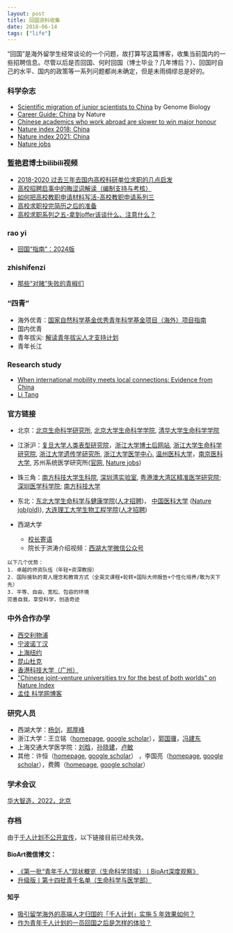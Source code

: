 ```yaml
---
layout: post
title: 回国资料收集
date: 2018-06-14
tags: ["life"]
---
```


“回国”是海外留学生经常谈论的一个问题，故打算写这篇博客，收集当前国内的一些招聘信息。尽管以后是否回国、何时回国（博士毕业？几年博后？）、回国时自己的水平、国内的政策等一系列问题都尚未确定，但是未雨绸缪总是好的。


### 科学杂志

- [Scientific migration of junior scientists to China](https://genomebiology.biomedcentral.com/articles/10.1186/gb4180) by Genome Biology
- [Career Guide: China](https://www.nature.com/collections/bxzlnkkfnf) by Nature
- [Chinese academics who work abroad are slower to win major honour](https://www.nature.com/articles/d41586-019-03772-1)
- [Nature index 2018: China](https://www.natureindex.com/supplements/nature-index-2018-china/index)
- [Nature index 2021: China](https://www.nature.com/collections/fajdbdifgf)
- [Nature jobs](https://www.nature.com/naturecareers/jobs/search?text=&location=china)

### [暂艳君](https://scholar.google.se/citations?user=mDYaiRYAAAAJ&hl=zh-CN)博士bilibili视频

- [2018-2020 过去三年去国内高校科研单位求职的几点启发](https://www.bilibili.com/video/BV1uh41117Ht)
- [高校招聘启事中的晦涩词解读（编制支持与考核）](https://www.bilibili.com/video/BV1HK4y1p7oE)
- [如何把高校教职申请材料写活-高校教职申请系列三](https://www.bilibili.com/video/BV16v4y1o7kw)
- [高校求职投完简历之后的准备](https://www.bilibili.com/video/BV1vy4y1Y748)
- [高校求职系列之五-拿到offer该谈什么、注意什么？](https://www.bilibili.com/video/BV1Yy4y1J7gi)

### rao yi
- [回国“指南”：2024版](https://mp.weixin.qq.com/s/GWz0C3y_feGpRCKnhgc3_Q)

### zhishifenzi

- [那些“对赌”失败的青椒们](https://mp.weixin.qq.com/s/77oZkh-QyixFC7IhtPYmaA)

### “四青”

- 海外优青：[国家自然科学基金优秀青年科学基金项目（海外）项目指南](https://www.nsfc.gov.cn/publish/portal0/tab442/info79819.htm)
- 国内优青
- 青年拔尖: [解读青年拔尖人才支持计划](http://www.mohrss.gov.cn/SYrlzyhshbzb/zcfg/SYzhengcejiedu/201303/t20130309_87378.html)
- 青年长江

### Research study

- [When international mobility meets local connections: Evidence from China](https://academic.oup.com/spp/article-abstract/46/4/518/5364332?redirectedFrom=fulltext)
- [Li Tang](https://orcid.org/0000-0003-4971-6192)

### 官方链接

- 北京：[北京生命科学研究所](http://www.nibs.ac.cn/), [北京大学生命科学学院](http://www.bio.pku.edu.cn/), [清华大学生命科学学院](https://life.tsinghua.edu.cn/)
- 江浙沪：[复旦大学人类表型研究院](https://hupi.fudan.edu.cn/kxyj/list.jsp?urltype=tree.TreeTempUrl&wbtreeid=1069)，[浙江大学博士后网站](https://hr.zju.edu.cn/postdoctor/), [浙江大学生命科学研究院](http://lsi.zju.edu.cn/25132/list.htm), [浙江大学遗传学研究所](http://www.ig.zju.edu.cn/), [浙江大学医学中心](http://www.med-x.zju.edu.cn/hnwzp/list.htm), [温州医科大学](http://rsc.wmu.edu.cn/)，[南京医科大学](http://rsc.njmu.edu.cn/2019/0402/c10978a145785/page.htm), 苏州系统医学研究所([官网](http://www.ismsz.cn/Index/PageJOB/640d0819-f0b1-4975-a349-1b41502f35ac), [Nature jobs](https://www.nature.com/naturecareers/job/suzhou-institute-of-systems-medicine-seeking-postdoctoral-research-fellows-suzhou-institute-of-systems-medicine-ism-cams-pumc-750420))
- 珠三角：[南方科技大学生科院](https://bio.sustech.edu.cn/), [深圳湾实验室](https://www.szbl.ac.cn/), [粤港澳大湾区精准医学研究院](https://www.ipm-gba.org.cn/); [深圳医学科学院](http://smart.org.cn/); [南方科技大学](http://talent.sustech.edu.cn/rsfw/sys/zpglxt/extranet/index.do#/gsxq/1/257f589e45a04124acd69b21b4263e6f)
- 东北：[东北大学生命科学与健康学院](http://www.clhs.neu.edu.cn/)([人才招聘](http://www.clhs.neu.edu.cn/1949/list.htm))， [中国医科大学](https://www.cmu.edu.cn/) ([Nature job(old)](https://www.nature.com/naturecareers/job/china-medical-university-seeking-talents-home-and-abroad-china-medical-university-cmu-723578)), [大连理工大学生物工程学院](https://life.dlut.edu.cn/index.htm)([人才招聘](https://life.dlut.edu.cn/rczp/rczp.htm))

- 西湖大学
	- [校长寄语](https://www.westlake.edu.cn/zjxh/xzjy.htm)
	- 院长于洪涛介绍视频：[西湖大学微信公众号](https://mp.weixin.qq.com/s/j0_UqbYlO0ldI6TEv1fo2g)

```
以下几个优势：
1. 卓越的师资队伍（年轻+资深教授）
2. 国际接轨的育人理念和教育方式（全英文课程+轮转+国际大师报告+个性化培养/敢为天下先）
3. 平等、自由、宽松、包容的环境
完善自我，享受科学，创造奇迹
```

### 中外合作办学

- [西交利物浦](https://www.xjtlu.edu.cn/zh)
- [宁波诺丁汉](https://www.nottingham.edu.cn/cn/)
- [上海纽约](https://shanghai.nyu.edu/cn)
- [昆山杜克](https://www.dukekunshan.edu.cn/zh-hans/)
- [香港科技大学（广州）](https://hkust-gz.edu.cn/zh-hans)
- ["Chinese joint-venture universities try for the best of both worlds" on Nature Index](https://www.nature.com/articles/d41586-021-01406-z)
- [孟佳 科学网博客](https://blog.sciencenet.cn/u/lzcyzm)

### 研究人员

- 西湖大学：[杨剑](https://sls.westlake.edu.cn/en/Faculty/202006/t20200629_6050.shtml)，[郑厚峰](https://sls.westlake.edu.cn/en/Faculty/201912/t20191202_2406.shtml)
- 浙江大学：王立铭（[homepage](http://lsi.zju.edu.cn/25674/list.htm), [google scholar](https://scholar.google.com/citations?user=er1LWUoAAAAJ&hl=en)），[郭国骥](http://person.zju.edu.cn/ggj)，[冯建东](http://person.zju.edu.cn/feng)
- 上海交通大学医学院：[刘晗](http://www.sih.org.cn/people.asp?id=9)，[孙晓建](http://www.sih.org.cn/people.asp?id=13)，[卢敏](http://www.sih.org.cn/people.asp?id=5)
- 其他：许恒（[homepage](http://www.xuhenglab.cn/), [google scholar](https://scholar.google.com/citations?hl=en&user=W__QlMEAAAAJ&view_op=list_works&sortby=pubdate)）
，李国亮（[homepage](http://guolianglab.org/index.php), [google scholar](https://scholar.google.com/citations?user=s9n7-fQAAAAJ&hl=en)），费腾（[homepage](http://faculty.neu.edu.cn/feiteng/index.html), [google scholar](https://scholar.google.com/citations?user=K4Q0r-cAAAAJ&hl=en)）

### 学术会议

[华大智造，2022，北京](https://mp.weixin.qq.com/s/0KzpYFuOUmHFoDBhxqokEw)

### 存档

由于[千人计划不公开宣传](https://www.nature.com/articles/d41586-018-07167-6)，以下链接目前已经失效。

#### BioArt微信博文：

- [《第一批“青年千人”现状概览（生命科学领域）丨BioArt深度观察》](http://www.sohu.com/a/134854744_650136)
- [升级版丨第十四批青千名单（生命科学与医学部）](http://www.sohu.com/a/208635234_650136)

#### 知乎

- [吸引留学海外的高端人才归国的「千人计划」实施 5 年效果如何？](https://www.zhihu.com/question/21406046)
- [作为青年千人计划的一员回国之后是怎样的体验？](https://www.zhihu.com/question/28551234)